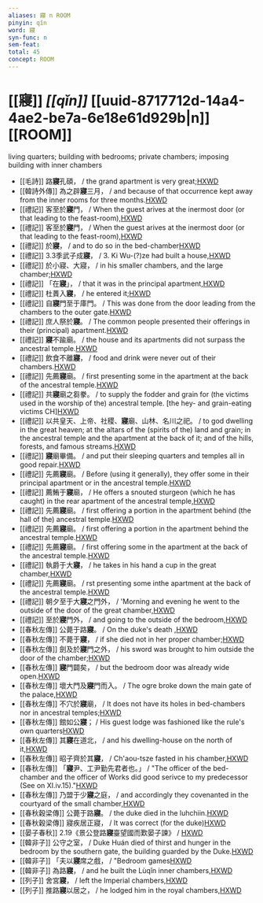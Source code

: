 ```yaml
---
aliases: 寢 n ROOM
pinyin: qǐn
word: 寢
syn-func: n
sem-feat: 
total: 45
concept: ROOM 
---
```

# [[寢]] *[[qǐn]]*  [[uuid-8717712d-14a4-4ae2-be7a-6e18e61d929b|n]] [[ROOM]]
living quarters; building with bedrooms; private chambers; imposing building with inner chambers
 - [[毛詩]] 路**寢**孔碩， / the grand apartment is very great;[HXWD](https://hxwd.org/textview.html?location=KR1c0001_tls_029-35a.7)
 - [[韓詩外傳]] 為之辟**寢**三月， / and because of that occurrence kept away from the inner rooms for three months.[HXWD](https://hxwd.org/textview.html?location=KR1c0066_tls_002-23a.48)
 - [[禮記]] 客至於**寢**門， / When the guest arives at the inermost door (or that leading to the feast-room),[HXWD](https://hxwd.org/textview.html?location=KR1d0052_tls_001-17a.4)
 - [[禮記]] 客至於**寢**門， / When the guest arives at the inermost door (or that leading to the feast-room),[HXWD](https://hxwd.org/textview.html?location=KR1d0052_tls_001-17a.4)
 - [[禮記]] 於**寢**， / and to do so in the bed-chamber[HXWD](https://hxwd.org/textview.html?location=KR1d0052_tls_003-34a.26)
 - [[禮記]] 3.3季武子成**寢**， / 3. Ki Wu-(?)ze had built a house,[HXWD](https://hxwd.org/textview.html?location=KR1d0052_tls_003-3a.2)
 - [[禮記]] 於小寢、大寢， / in his smaller chambers, and the large chamber;[HXWD](https://hxwd.org/textview.html?location=KR1d0052_tls_003-99a.3)
 - [[禮記]] 「在**寢**」， / that it was in the principal apartment,[HXWD](https://hxwd.org/textview.html?location=KR1d0052_tls_004-31a.13)
 - [[禮記]] 杜蕢入**寢**， / he entered it;[HXWD](https://hxwd.org/textview.html?location=KR1d0052_tls_004-31a.14)
 - [[禮記]] 自**寢**門至于庫門。 / This was done from the door leading from the chambers to the outer gate.[HXWD](https://hxwd.org/textview.html?location=KR1d0052_tls_004-53a.1)
 - [[禮記]] 庶人祭於**寢**。 / The common people presented their offerings in their (principal) apartment.[HXWD](https://hxwd.org/textview.html?location=KR1d0052_tls_005-31a.1)
 - [[禮記]] **寢**不踰廟。 / the house and its apartments did not surpass the ancestral temple.[HXWD](https://hxwd.org/textview.html?location=KR1d0052_tls_005-36a.1)
 - [[禮記]] 飲食不離**寢**， / food and drink were never out of their chambers.[HXWD](https://hxwd.org/textview.html?location=KR1d0052_tls_005-48a.11)
 - [[禮記]] 先薦**寢**廟。 / first presenting some in the apartment at the back of the ancestral temple.[HXWD](https://hxwd.org/textview.html?location=KR1d0052_tls_006-129a.1)
 - [[禮記]] 共**寢**廟之芻豢。 / to supply the fodder and grain for (the victims used in the worship of the) ancestral temple. [the hey- and grain-eating victims CH][HXWD](https://hxwd.org/textview.html?location=KR1d0052_tls_006-133a.6)
 - [[禮記]] 以共皇天、上帝、社稷、**寢**廟、山林、名川之祀。 / to god dwelling in the great heaven; at the altars of the (spirits of the) land and grain; in the ancestral temple and the apartment at the back of it; and of the hills, forests, and famous streams.[HXWD](https://hxwd.org/textview.html?location=KR1d0052_tls_006-134a.1)
 - [[禮記]] **寢**廟畢備。 / and put their sleeping quarters and temples all in good repair.[HXWD](https://hxwd.org/textview.html?location=KR1d0052_tls_006-18a.5)
 - [[禮記]] 先薦**寢**廟。 / Before (using it generally), they offer some in their principal apartment or in the ancestral temple.[HXWD](https://hxwd.org/textview.html?location=KR1d0052_tls_006-20a.1)
 - [[禮記]] 薦鮪于**寢**廟， / He offers a snouted sturgeon (which he has caught) in the rear apartment of the ancestral temple,[HXWD](https://hxwd.org/textview.html?location=KR1d0052_tls_006-26a.8)
 - [[禮記]] 先薦**寢**廟。 / first offering a portion in the apartment behind (the hall of the) ancestral temple.[HXWD](https://hxwd.org/textview.html?location=KR1d0052_tls_006-39a.10)
 - [[禮記]] 先薦**寢**廟。 / first offering a portion in the apartment behind the ancestral temple.[HXWD](https://hxwd.org/textview.html?location=KR1d0052_tls_006-48a.1)
 - [[禮記]] 先薦**寢**廟。 / first offering some in the apartment at the back of the ancestral temple.[HXWD](https://hxwd.org/textview.html?location=KR1d0052_tls_006-66a.42)
 - [[禮記]] 執爵于大**寢**， / he takes in his hand a cup in the great chamber,[HXWD](https://hxwd.org/textview.html?location=KR1d0052_tls_006-7a.13)
 - [[禮記]] 先薦**寢**廟。 / rst presenting some inthe apartment at the back of the ancestral temple.[HXWD](https://hxwd.org/textview.html?location=KR1d0052_tls_006-96a.1)
 - [[禮記]] 朝夕至于大**寢**之門外， / 'Morning and evening he went to the outside of the door of the great chamber,[HXWD](https://hxwd.org/textview.html?location=KR1d0052_tls_008-15a.11)
 - [[禮記]] 至於**寢**門外， / and going to the outside of the bedroom,[HXWD](https://hxwd.org/textview.html?location=KR1d0052_tls_008-1a.7)
 - [[春秋左傳]] 公薨于路**寢**。 / On the duke's death ,[HXWD](https://hxwd.org/textview.html?location=KR1e0001_tls_003-380a.3)
 - [[春秋左傳]] 不薨于**寢**， / if she died not in her proper chamber;[HXWD](https://hxwd.org/textview.html?location=KR1e0001_tls_005-131a.7)
 - [[春秋左傳]] 劍及於**寢**門之外， / his sword was brought to him outside the door of the chamber;[HXWD](https://hxwd.org/textview.html?location=KR1e0001_tls_007-275a.32)
 - [[春秋左傳]] **寢**門闢矣， / but the bedroom door was already wide open.[HXWD](https://hxwd.org/textview.html?location=KR1e0001_tls_007-41a.7)
 - [[春秋左傳]] 壞大門及**寢**門而入。 / The ogre broke down the main gate of the palace,[HXWD](https://hxwd.org/textview.html?location=KR1e0001_tls_008-241a.9)
 - [[春秋左傳]] 不穴於**寢**廟， / It does not have its holes in bed-chambers nor in ancestral temples;[HXWD](https://hxwd.org/textview.html?location=KR1e0001_tls_009-553a.11)
 - [[春秋左傳]] 館如公**寢**； / His guest lodge was fashioned like the rule's own quarters[HXWD](https://hxwd.org/textview.html?location=KR1e0001_tls_009-821a.52)
 - [[春秋左傳]] 其**寢**在道北， / and his dwelling-house on the north of it,[HXWD](https://hxwd.org/textview.html?location=KR1e0001_tls_010-448a.11)
 - [[春秋左傳]] 昭子齊於其**寢**， / Ch'aou-tsze fasted in his chamber,[HXWD](https://hxwd.org/textview.html?location=KR1e0001_tls_010-610a.28)
 - [[春秋左傳]] 「**寢**尹、工尹勤先君者也。」 / "The officer of the bed-chamber and the officer of Works did good serivce to my predecessor (See on XI.iv.15)."[HXWD](https://hxwd.org/textview.html?location=KR1e0001_tls_012-319a.17)
 - [[春秋左傳]] 乃盟于少**寢**之庭， / and accordingly they covenanted in the courtyard of the small chamber,[HXWD](https://hxwd.org/textview.html?location=KR1e0001_tls_012-358a.16)
 - [[春秋穀梁傳]] 公薨于路**寢**。 / the duke died in the luhchiin.[HXWD](https://hxwd.org/textview.html?location=KR1e0008_tls_003-206a.4)
 - [[春秋穀梁傳]] 寢疾居正寢， / It was correct (for the duke)[HXWD](https://hxwd.org/textview.html?location=KR1e0008_tls_003-206a.7)
 - [[晏子春秋]] 2.19《景公登路**寢**臺望國而歎晏子諫》 / [HXWD](https://hxwd.org/textview.html?location=KR2g0003_tls_002-37a.2)
 - [[韓非子]] 公守之室， / Duke Huán died of thirst and hunger in the bedroom by the southern gate, the building guarded by the Duke.[HXWD](https://hxwd.org/textview.html?location=KR3c0005_tls_010-118a.7)
 - [[韓非子]] 「夫以**寢**席之戲， / "Bedroom games[HXWD](https://hxwd.org/textview.html?location=KR3c0005_tls_032-72a.5)
 - [[韓非子]] 為路**寢**， / and he built the Lùqǐn inner chambers,[HXWD](https://hxwd.org/textview.html?location=KR3c0005_tls_038-22a.3)
 - [[列子]] 舍宮**寢**， / left the Imperial chambers,[HXWD](https://hxwd.org/textview.html?location=KR5c0124_tls_002-1a.22)
 - [[列子]] 推路**寢**以居之， / he lodged him in the royal chambers,[HXWD](https://hxwd.org/textview.html?location=KR5c0124_tls_003-1a.18)